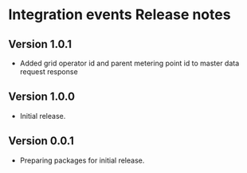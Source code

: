 # Integration events Release notes

## Version 1.0.1
- Added grid operator id and parent metering point id to master data request response
## Version 1.0.0

- Initial release.

## Version 0.0.1

- Preparing packages for initial release.

